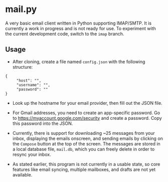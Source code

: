 # mail.py

A very basic email client written in Python supporting IMAP/SMTP. It is currently a work
in progress and is not ready for use. To experiment with the current development code,
switch to the `imap` branch.

## Usage

- After cloning, create a file named `config.json` with the following structure:
```
{
     "host": "",
     "username": "",
     "password": ""
}
```

- Look up the hostname for your email provider, then fill out the JSON file.

- For Gmail addresses, you need to create an app-specific password. Go to
https://myaccount.google.com/security and create a password. Copy this password
into the JSON.

- Currently, there is support for downloading ~25 messages from your inbox, displaying
the emails onscreen, and sending emails by clicking on the `Compose` button at the
top of the screen. The messages are stored in a local database file, `mail.db`, which
you can freely delete in order to resync your inbox.

- As stated earlier, this program is not currently in a usable state, so core features
like email syncing, multiple mailboxes, and drafts are not yet available.
